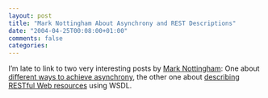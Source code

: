 ```yaml
---
layout: post
title: "Mark Nottingham About Asynchrony and REST Descriptions"
date: "2004-04-25T00:08:00+01:00"
comments: false
categories: 
---
```


<p>I&#8217;m late to link to two very interesting posts by <a href="http://www.mnot.net/blog/">Mark Nottingham</a>: One about <a href="http://www.mnot.net/blog/2004/04/19/async">different ways to achieve asynchrony</a>, the other one about <a href="http://www.mnot.net/blog/2004/04/14/rest_in_wsdl">describing RESTful Web resources</a> using WSDL.</p>


